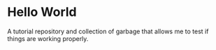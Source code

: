# Hello World
A tutorial repository and collection of garbage that allows me to test if things are working properly.
